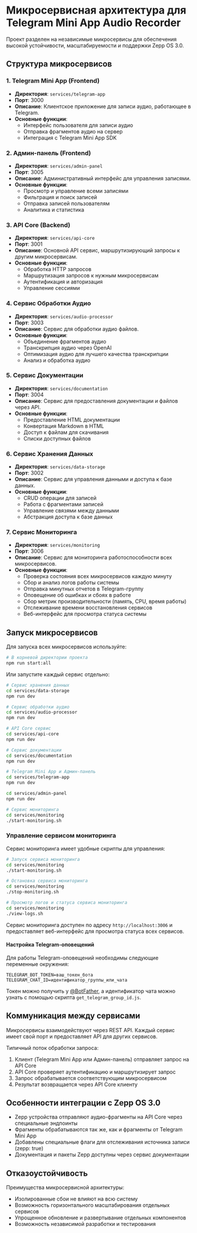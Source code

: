 # Микросервисная архитектура для Telegram Mini App Audio Recorder

Проект разделен на независимые микросервисы для обеспечения высокой устойчивости, масштабируемости и поддержки Zepp OS 3.0.

## Структура микросервисов

### 1. Telegram Mini App (Frontend)
- **Директория**: `services/telegram-app`
- **Порт**: 3000
- **Описание**: Клиентское приложение для записи аудио, работающее в Telegram.
- **Основные функции**:
  - Интерфейс пользователя для записи аудио
  - Отправка фрагментов аудио на сервер
  - Интеграция с Telegram Mini App SDK

### 2. Админ-панель (Frontend)
- **Директория**: `services/admin-panel`
- **Порт**: 3005
- **Описание**: Административный интерфейс для управления записями.
- **Основные функции**:
  - Просмотр и управление всеми записями
  - Фильтрация и поиск записей
  - Отправка записей пользователям
  - Аналитика и статистика

### 3. API Core (Backend)
- **Директория**: `services/api-core`
- **Порт**: 3001
- **Описание**: Основной API сервис, маршрутизирующий запросы к другим микросервисам.
- **Основные функции**:
  - Обработка HTTP запросов
  - Маршрутизация запросов к нужным микросервисам
  - Аутентификация и авторизация
  - Управление сессиями

### 4. Сервис Обработки Аудио
- **Директория**: `services/audio-processor`
- **Порт**: 3003
- **Описание**: Сервис для обработки аудио файлов.
- **Основные функции**:
  - Объединение фрагментов аудио
  - Транскрипция аудио через OpenAI
  - Оптимизация аудио для лучшего качества транскрипции
  - Анализ и обработка аудио

### 5. Сервис Документации
- **Директория**: `services/documentation`
- **Порт**: 3004
- **Описание**: Сервис для предоставления документации и файлов через API.
- **Основные функции**:
  - Предоставление HTML документации
  - Конвертация Markdown в HTML
  - Доступ к файлам для скачивания
  - Списки доступных файлов

### 6. Сервис Хранения Данных
- **Директория**: `services/data-storage`
- **Порт**: 3002
- **Описание**: Сервис для управления данными и доступа к базе данных.
- **Основные функции**:
  - CRUD операции для записей
  - Работа с фрагментами записей
  - Управление связями между данными
  - Абстракция доступа к базе данных

### 7. Сервис Мониторинга
- **Директория**: `services/monitoring`
- **Порт**: 3006
- **Описание**: Сервис для мониторинга работоспособности всех микросервисов.
- **Основные функции**:
  - Проверка состояния всех микросервисов каждую минуту
  - Сбор и анализ логов работы системы
  - Отправка минутных отчетов в Telegram-группу
  - Оповещение об ошибках и сбоях в работе
  - Сбор метрик производительности (память, CPU, время работы)
  - Отслеживание времени восстановления сервисов
  - Веб-интерфейс для просмотра статуса системы

## Запуск микросервисов

Для запуска всех микросервисов используйте:

```bash
# В корневой директории проекта
npm run start:all
```

Или запустите каждый сервис отдельно:

```bash
# Сервис хранения данных
cd services/data-storage
npm run dev

# Сервис обработки аудио
cd services/audio-processor
npm run dev

# API Core сервис
cd services/api-core
npm run dev

# Сервис документации
cd services/documentation
npm run dev

# Telegram Mini App и Админ-панель
cd services/telegram-app
npm run dev

cd services/admin-panel
npm run dev

# Сервис мониторинга
cd services/monitoring
./start-monitoring.sh
```

### Управление сервисом мониторинга

Сервис мониторинга имеет удобные скрипты для управления:

```bash
# Запуск сервиса мониторинга
cd services/monitoring
./start-monitoring.sh

# Остановка сервиса мониторинга
cd services/monitoring
./stop-monitoring.sh

# Просмотр логов и статуса сервиса мониторинга
cd services/monitoring
./view-logs.sh
```

Сервис мониторинга доступен по адресу `http://localhost:3006` и предоставляет веб-интерфейс для просмотра статуса всех сервисов.

#### Настройка Telegram-оповещений

Для работы Telegram-оповещений необходимы следующие переменные окружения:

```
TELEGRAM_BOT_TOKEN=ваш_токен_бота
TELEGRAM_CHAT_ID=идентификатор_группы_или_чата
```

Токен можно получить у [@BotFather](https://t.me/BotFather), а идентификатор чата можно узнать с помощью скрипта `get_telegram_group_id.js`.

## Коммуникация между сервисами

Микросервисы взаимодействуют через REST API. Каждый сервис имеет свой порт и предоставляет API для других сервисов.

Типичный поток обработки запроса:
1. Клиент (Telegram Mini App или Админ-панель) отправляет запрос на API Core
2. API Core проверяет аутентификацию и маршрутизирует запрос
3. Запрос обрабатывается соответствующим микросервисом
4. Результат возвращается через API Core клиенту

## Особенности интеграции с Zepp OS 3.0

- Zepp устройства отправляют аудио-фрагменты на API Core через специальные эндпоинты
- Фрагменты обрабатываются так же, как и фрагменты от Telegram Mini App
- Добавлены специальные флаги для отслеживания источника записи (zepp: true)
- Документация и пакеты Zepp доступны через сервис документации

## Отказоустойчивость

Преимущества микросервисной архитектуры:
- Изолированные сбои не влияют на всю систему
- Возможность горизонтального масштабирования отдельных сервисов
- Упрощенное обновление и развертывание отдельных компонентов
- Возможность независимой разработки и тестирования